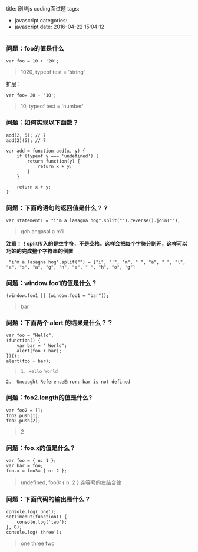 title: 刷些js coding面试题
tags:
  - javascript
categories:
  - javascript
date: 2016-04-22 15:04:12
---

###  问题：foo的值是什么
```
var foo = 10 + '20';
```

> 1020, typeof test = 'string'

扩展：
```
var foo= 20 - '10';
```

> 10, typeof test = 'number'

<!-- more -->

### 问题：如何实现以下函数？
```
add(2, 5); // 7
add(2)(5); // 7
```

```
var add = function add(x, y) {
	if (typeof y === 'undefined') {
		return function(y) {
			return x + y;
		}
	}

	return x + y;
}
```

### 问题：下面的语句的返回值是什么？？
```
var statement1 = "i'm a lasagna hog".split("").reverse().join("");
```

>  goh angasal a m'i

**注意！！split传入的是空字符，不是空格。这样会把每个字符分割开，这样可以巧妙的完成整个字符串的倒置**

```
 "i'm a lasagna hog".split("") = ["i", "'", "m", " ", "a", " ", "l", "a", "s", "a", "g", "n", "a", " ", "h", "o", "g"]
```

###  问题：window.foo1的值是什么？
```
(window.foo1 || (window.foo1 = "bar"));
```
> bar

###  问题：下面两个 alert 的结果是什么？？

```
var foo = "Hello";
(function() {
	var bar = " World";
	alert(foo + bar);
})();
alert(foo + bar);
```

>     1. Hello World
    2.  Uncaught ReferenceError: bar is not defined

### 问题：foo2.length的值是什么?

```
var foo2 = [];
foo2.push(1);
foo2.push(2);
```

> 2

### 问题：foo.x的值是什么？

```
var foo = { n: 1 };
var bar = foo;
foo.x = foo3= { n: 2 };
```

> undefined,  foo3: { n: 2 } 连等号的左结合律

### 问题：下面代码的输出是什么？
```
console.log('one');
setTimeout(function() {
	console.log('two');
}, 0);
console.log('three');
```

> one three two

